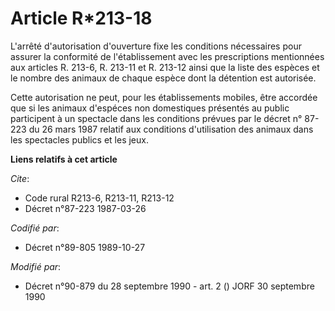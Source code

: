 # Article R*213-18

L'arrêté d'autorisation d'ouverture fixe les conditions nécessaires pour assurer la conformité de l'établissement avec les
prescriptions mentionnées aux articles R. 213-6, R. 213-11 et R. 213-12 ainsi que la liste des espèces et le nombre des
animaux de chaque espèce dont la détention est autorisée.

Cette autorisation ne peut, pour les établissements mobiles, être accordée que si les animaux d'espéces non domestiques
présentés au public participent à un spectacle dans les conditions prévues par le décret n° 87-223 du 26 mars 1987 relatif
aux conditions d'utilisation des animaux dans les spectacles publics et les jeux.

**Liens relatifs à cet article**

_Cite_:

  - Code rural R213-6, R213-11, R213-12
  - Décret n°87-223 1987-03-26

_Codifié par_:

  - Décret n°89-805 1989-10-27

_Modifié par_:

  - Décret n°90-879 du 28 septembre 1990 - art. 2 () JORF 30 septembre 1990
